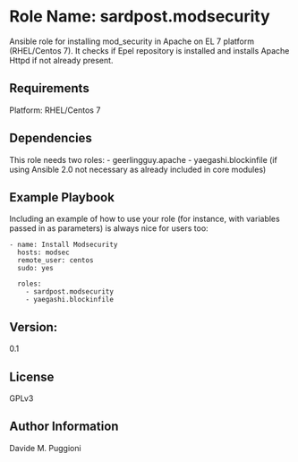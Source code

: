 Role Name: sardpost.modsecurity
=========

Ansible role for installing mod_security in Apache on EL 7 platform (RHEL/Centos 7).
It checks if Epel repository is installed and installs Apache Httpd if not already present.

Requirements
------------

Platform: RHEL/Centos 7


Dependencies
------------

This role needs two roles:
      - geerlingguy.apache
      - yaegashi.blockinfile (if using Ansible 2.0 not necessary as already included in core modules)

Example Playbook
----------------

Including an example of how to use your role (for instance, with variables passed in as parameters) is always nice for users too:

    - name: Install Modsecurity
      hosts: modsec
      remote_user: centos
      sudo: yes

      roles:
        - sardpost.modsecurity
        - yaegashi.blockinfile

Version:
--------

0.1

License
-------

GPLv3

Author Information
------------------

Davide M. Puggioni
